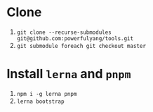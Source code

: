 
# Clone

1. `git clone --recurse-submodules git@github.com:powerfulyang/tools.git`
2. `git submodule foreach git checkout master`



# Install `lerna` and `pnpm`

1. `npm i -g lerna pnpm`
2. `lerna bootstrap`

